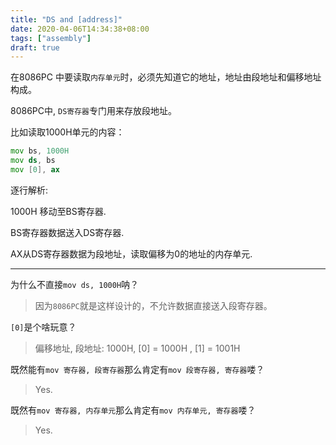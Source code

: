 ```yaml
---
title: "DS and [address]"
date: 2020-04-06T14:34:38+08:00
tags: ["assembly"]
draft: true
---
```


在8086PC 中要读取`内存单元`时，必须先知道它的地址，地址由段地址和偏移地址构成。

8086PC中, `DS寄存器`专门用来存放段地址。

比如读取1000H单元的内容：

```asm
mov bs, 1000H
mov ds, bs
mov [0], ax
```

逐行解析:

1000H 移动至BS寄存器.

BS寄存器数据送入DS寄存器.

AX从DS寄存器数据为段地址，读取偏移为0的地址的内存单元.

---

为什么不直接`mov ds, 1000H`呐？

> 因为`8086PC`就是这样设计的，不允许数据直接送入段寄存器。

`[0]`是个啥玩意？

> 偏移地址, 段地址: 1000H, [0] = 1000H , [1] = 1001H

既然能有`mov 寄存器, 段寄存器`那么肯定有`mov 段寄存器, 寄存器`喽？

> Yes.

既然有`mov 寄存器, 内存单元`那么肯定有`mov 内存单元, 寄存器`喽？

> Yes.
